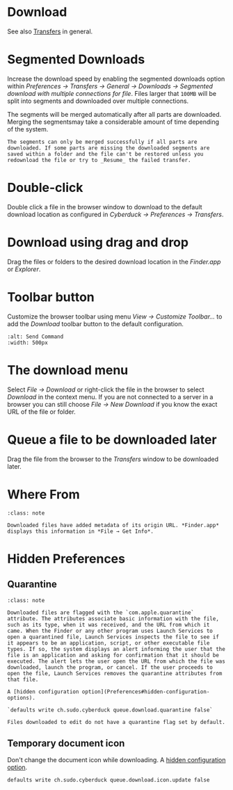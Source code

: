 Download
===

See also [Transfers](Transfer) in general.

# Segmented Downloads

Increase the download speed by enabling the segmented downloads option within *Preferences → Transfers → General → Downloads → Segmented download with multiple connections for file*. Files larger that `100MB` will be split into segments and downloaded over multiple connections.

The segments will be merged automatically after all parts are downloaded. Merging the segmentsmay take a considerable amount of time depending of the system.

```{note}
The segments can only be merged successfully if all parts are downloaded. If some parts are missing the downloaded segments are saved within a folder and the file can't be restored unless you redownload the file or try to _Resume_ the failed transfer.
```

# Double-click

Double click a file in the browser window to download to the default download location as configured in *Cyberduck → Preferences → Transfers*.

# Download using drag and drop

Drag the files or folders to the desired download location in the *Finder.app* or *Explorer*.

# Toolbar button

Customize the browser toolbar using menu *View → Customize Toolbar...* to add the *Download* toolbar button to the default configuration.

```{image} _images/Download_Toolbar_Button.png
:alt: Send Command
:width: 500px
```

# The download menu

Select *File → Download* or right-click the file in the browser to select *Download* in the context menu. If you are not connected to a server in a browser you can still choose *File → New Download* if you know the exact URL of the file or folder.

# Queue a file to be downloaded later

Drag the file from the browser to the *Transfers* window to be downloaded later.

# Where From 

```{admonition} macOS only
:class: note

Downloaded files have added metadata of its origin URL. *Finder.app* displays this information in *File → Get Info*.
```

# Hidden Preferences

## Quarantine

```{admonition} macOS only
:class: note

Downloaded files are flagged with the `com.apple.quarantine` attribute. The attributes associate basic information with the file, such as its type, when it was received, and the URL from which it came. When the Finder or any other program uses Launch Services to open a quarantined file, Launch Services inspects the file to see if it appears to be an application, script, or other executable file types. If so, the system displays an alert informing the user that the file is an application and asking for confirmation that it should be executed. The alert lets the user open the URL from which the file was downloaded, launch the program, or cancel. If the user proceeds to open the file, Launch Services removes the quarantine attributes from that file.

A [hidden configuration option](Preferences#hidden-configuration-options).

`defaults write ch.sudo.cyberduck queue.download.quarantine false`

Files downloaded to edit do not have a quarantine flag set by default.
```

## Temporary document icon

Don't change the document icon while downloading. A [hidden configuration option](Preferences#hidden-configuration-option).

`defaults write ch.sudo.cyberduck queue.download.icon.update false`